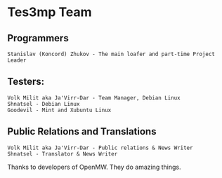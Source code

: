 Tes3mp Team
============

Programmers
-----------

    Stanislav (Koncord) Zhukov - The main loafer and part-time Project Leader


Testers:
--------

    Volk Milit aka Ja'Virr-Dar - Team Manager, Debian Linux
    Shnatsel - Debian Linux
    Goodevil - Mint and Xubuntu Linux


Public Relations and Translations
---------------------------------

    Volk Milit aka Ja'Virr-Dar - Public relations & News Writer
    Shnatsel - Translator & News Writer


Thanks to developers of OpenMW. They do amazing things.
